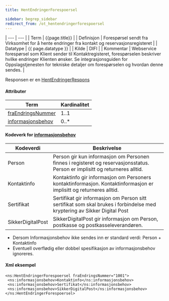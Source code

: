 ```yaml
---
title: HentEndringerForespoersel  

sidebar: begrep_sidebar
redirect_from: /ot_hentendringerforespoersel
---
```


| --- | --- |
| Term          | {{page.title}} |
| Definisjon    | Forespørsel sendt fra Virksomhet for å hente endringer fra kontakt og reservasjonsregisteret |
| Datatype      | {{ page.datatype }} |
| Kilde         | DIFI |
| Kommentar     | Webservice forespørsel som Klient sender til Kontaktregisteret, forespørselen beskriver hvilke endringer Klienten ønsker. Se integrasjonsguiden for Oppslagstjenesten for tekniske detaljer om forespørselen og hvordan denne sendes. |

Responsen er en [HentEndringerRespons]({{site.baseurl}}/resources/begrep/oppslagstjenesten/HentEndringerRespons)

#### Attributer

| Term                                           | Kardinalitet |
| ---------------------------------------------- | ------------ |
| [fraEndringsNummer]({{site.baseurl}}/resources/begrep/felles/fraEndringsNummer) | 1..1         |
| [informasjonsbehov]({{site.baseurl}}/resources/begrep/felles/informasjonsbehov) | 0..\*        |

#### Kodeverk for [informasjonsbehov]({{site.baseurl}}/resources/begrep/felles/informasjonsbehov)

| Kodeverdi         | Beskrivelse                                                                                                                 |
| --- | --- |
| Person            | Person gir kun informasjon om Personen finnes i registeret og reservasjonsstatus. Person er implisitt og returneres alltid. |
| Kontaktinfo       | Kontaktinfo gir informasjon om Personers kontaktinformasjon. Kontaktinformasjon er implisitt og returneres alltid.          |
| Sertifikat        | Sertifikat gir informasjon om Person sitt sertifikat som skal brukes i forbindelse med kryptering av Sikker Digital Post    |
| SikkerDigitalPost | SikkerDigitalPost gir informasjon om Person, postkasse og postkasseleverandøren.                                            |

  - Dersom Informasjonsbehov ikke sendes inn er standard verdi: Person +
    Kontaktinfo
  - Eventuell overflødig eller dobbel spesifikasjon av informasjonsbehov
    ignoreres.

#### Xml eksempel

``` 
<ns:HentEndringerForespoersel fraEndringsNummer="1001">     
 <ns:informasjonsbehov>Kontaktinfo</ns:informasjonsbehov>
 <ns:informasjonsbehov>Sertifikat</ns:informasjonsbehov>
 <ns:informasjonsbehov>SikkerDigitalPost</ns:informasjonsbehov>
</ns:HentEndringerForespoersel>
```
